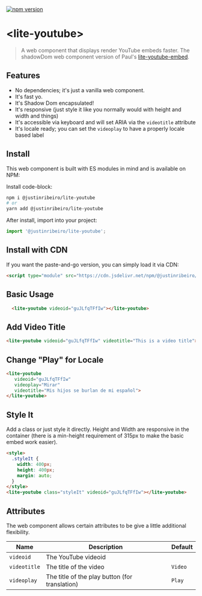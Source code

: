 [![npm version](https://badge.fury.io/js/%40justinribeiro%2Flite-youtube.svg)](https://badge.fury.io/js/%40justinribeiro%2Flite-youtube)

# \<lite-youtube\>

> A web component that displays render YouTube embeds faster. The shadowDom web component version of Paul's [lite-youtube-embed](https://github.com/paulirish/lite-youtube-embed).

## Features

* No dependencies; it's just a vanilla web component.
* It's fast yo.
* It's Shadow Dom encapsulated!
* It's responsive (just style it like you normally would with height and width and things)
* It's accessible via keyboard and will set ARIA via the `videotitle` attribute
* It's locale ready; you can set the `videoplay` to have a properly locale based label

## Install

This web component is built with ES modules in mind and is
available on NPM:

Install code-block:

```sh
npm i @justinribeiro/lite-youtube
# or
yarn add @justinribeiro/lite-youtube
```

After install, import into your project:

```js
import '@justinribeiro/lite-youtube';
```

## Install with CDN

If you want the paste-and-go version, you can simply load it via CDN:

```html
<script type="module" src="https://cdn.jsdelivr.net/npm/@justinribeiro/lite-youtube@0.2.0/lite-youtube.js">
```

## Basic Usage

```html
  <lite-youtube videoid="guJLfqTFfIw"></lite-youtube>
```

## Add Video Title

```html
<lite-youtube videoid="guJLfqTFfIw" videotitle="This is a video title"></lite-youtube>
```

## Change "Play" for Locale</h3>
```html
<lite-youtube
   videoid="guJLfqTFfIw"
   videoplay="Mirar"
   videotitle="Mis hijos se burlan de mi español">
</lite-youtube>
```

## Style It
Add a class or just style it directly. Height and Width are responsive in the container (there is a min-height requirement of 315px to make the basic embed work easier).
```html
<style>
  .styleIt {
    width: 400px;
    height: 400px;
    margin: auto;
  }
</style>
<lite-youtube class="styleIt" videoid="guJLfqTFfIw"></lite-youtube>
```

## Attributes

The web component allows certain attributes to be give a little additional
flexibility.

 | Name | Description | Default |
 | --- | --- | --- |
 | `videoid` | The YouTube videoid | ` ` |
 | `videotitle` | The title of the video | `Video` |
 | `videoplay` | The title of the play button (for translation) | `Play` |
